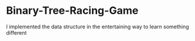 # Binary-Tree-Racing-Game
I implemented the data structure in the entertaining way to learn something different

